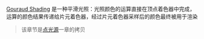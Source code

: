 [Gouraud Shading](https://en.wikipedia.org/wiki/Shading#Gouraud_shading) 是一种平滑光照：光照颜色的运算直接在顶点着色器中完成，运算的颜色结果传递给片元着色器，经过片元着色器采样后的颜色最终被用于渲染

> 该章节是[点光源](../lightsource/pointlight)一章的拷贝